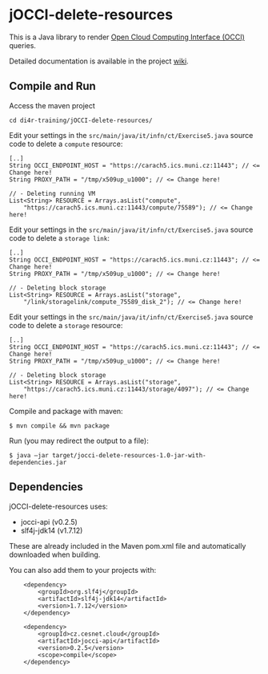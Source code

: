 # jOCCI-delete-resources
This is a Java library to render <a href="http://occi-wg.org/about/specification/">Open Cloud Computing Interface (OCCI)</a> queries.

Detailed documentation is available in the project <a href="https://github.com/EGI-FCTF/jOCCI-api/wiki">wiki</a>.

## Compile and Run

Access the maven project

```cd di4r-training/jOCCI-delete-resources/```

Edit your settings in the `src/main/java/it/infn/ct/Exercise5.java` source code to delete a ```compute``` resource:
```
[..]
String OCCI_ENDPOINT_HOST = "https://carach5.ics.muni.cz:11443"; // <= Change here!
String PROXY_PATH = "/tmp/x509up_u1000"; // <= Change here!

// - Deleting running VM
List<String> RESOURCE = Arrays.asList("compute",
    "https://carach5.ics.muni.cz:11443/compute/75589"); // <= Change here!
```

Edit your settings in the `src/main/java/it/infn/ct/Exercise5.java` source code to delete a ```storage link```:
```
[..]
String OCCI_ENDPOINT_HOST = "https://carach5.ics.muni.cz:11443"; // <= Change here!
String PROXY_PATH = "/tmp/x509up_u1000"; // <= Change here!

// - Deleting block storage
List<String> RESOURCE = Arrays.asList("storage",
    "/link/storagelink/compute_75589_disk_2"); // <= Change here!
```

Edit your settings in the `src/main/java/it/infn/ct/Exercise5.java` source code to delete a ```storage``` resource:
```
[..]
String OCCI_ENDPOINT_HOST = "https://carach5.ics.muni.cz:11443"; // <= Change here!
String PROXY_PATH = "/tmp/x509up_u1000"; // <= Change here!

// - Deleting block storage
List<String> RESOURCE = Arrays.asList("storage",
    "https://carach5.ics.muni.cz:11443/storage/4097"); // <= Change here!
```

Compile and package with maven:
```
$ mvn compile && mvn package
```

Run (you may redirect the output to a file):
```
$ java –jar target/jocci-delete-resources-1.0-jar-with-dependencies.jar
```

## Dependencies

jOCCI-delete-resources uses:
- jocci-api (v0.2.5)
- slf4j-jdk14 (v1.7.12)

These are already included in the Maven pom.xml file and automatically downloaded when building.

You can also add them to your projects with:

```
    <dependency>
        <groupId>org.slf4j</groupId>
        <artifactId>slf4j-jdk14</artifactId>
        <version>1.7.12</version>
    </dependency>

    <dependency>
        <groupId>cz.cesnet.cloud</groupId>
        <artifactId>jocci-api</artifactId>
        <version>0.2.5</version>
        <scope>compile</scope>
    </dependency>
```
